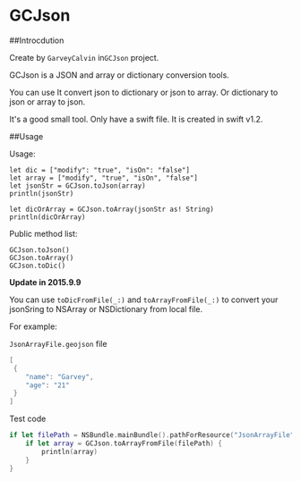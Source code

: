 # GCJson

##Introcdution

Create by `GarveyCalvin` in`GCJson` project.

GCJson is a JSON and array or dictionary conversion tools.

You can use It convert json to dictionary or json to array. Or dictionary to json or array to json.

It's a good small tool. Only have a swift file. It is created in swift v1.2.

##Usage

Usage:

```
let dic = ["modify": "true", "isOn": "false"]
let array = ["modify", "true", "isOn", "false"]
let jsonStr = GCJson.toJson(array)
println(jsonStr)

let dicOrArray = GCJson.toArray(jsonStr as! String)
println(dicOrArray)
```

Public method list:

```
GCJson.toJson()
GCJson.toArray()
GCJson.toDic()
```

**Update in 2015.9.9**

You can use `toDicFromFile(_:)` and `toArrayFromFile(_:)` to convert your jsonSring to NSArray or NSDictionary from local file.

For example:

`JsonArrayFile.geojson` file

```swift
[
 {
    "name": "Garvey",
    "age": "21"
 }
]
```

Test code

```swift
if let filePath = NSBundle.mainBundle().pathForResource("JsonArrayFile", ofType: "geojson") {
    if let array = GCJson.toArrayFromFile(filePath) {
        println(array)
    }
}
```